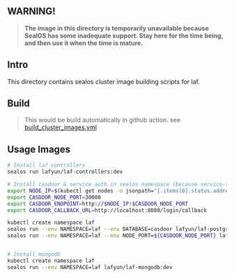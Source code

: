 
## **WARNING!**
> **The image in this directory is temporarily unavailable because SealOS has some inadequate support. Stay here for the time being, and then use it when the time is mature.**

## Intro

This directory contains sealos cluster image building scripts for laf.

## Build

> This would be build automatically in github action. see [build_cluster_images.yml](../.github/workflows/build_cluster_images.yml)

## Usage Images

```bash
# Install laf controllers
sealos run lafyun/laf-controllers:dev

# Install casdoor & service auth in sealos namespace (because service-auth has hard-coding `sealos` namespace in code)
export NODE_IP=$(kubectl get nodes -o jsonpath="{.items[0].status.addresses[0].address}")
export CASDOOR_NODE_PORT=30080
export CASDOOR_ENDPOINT=http://$NODE_IP:$CASDOOR_NODE_PORT
export CASDOOR_CALLBACK_URL=http://localhost:8080/login/callback

kubectl create namespace laf
sealos run --env NAMESPACE=laf --env DATABASE=casdoor lafyun/laf-postgresql:dev
sealos run --env NAMESPACE=laf --env NODE_PORT=${CASDOOR_NODE_PORT} lafyun/laf-casdoor:dev 


# Install mongodb
kubectl create namespace laf
sealos run --env NAMESPACE=laf lafyun/laf-mongodb:dev
```

